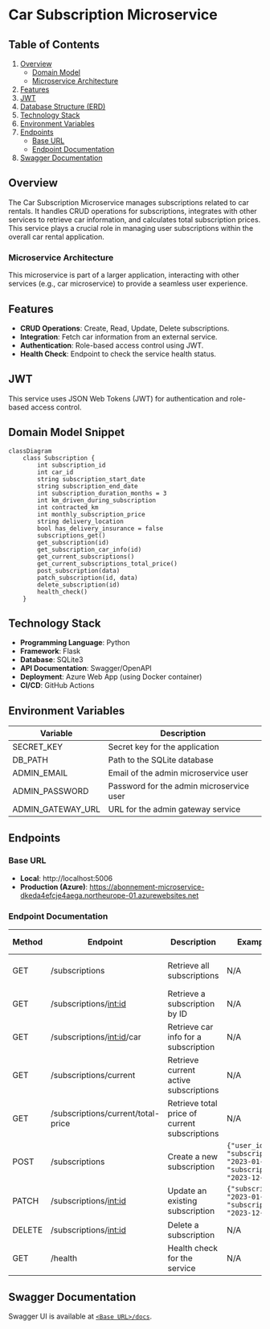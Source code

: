 # Car Subscription Microservice

## Table of Contents
1. [Overview](#overview)
   - [Domain Model](#domain-model)
   - [Microservice Architecture](#microservice-architecture)
2. [Features](#features)
3. [JWT](#jwt)
4. [Database Structure (ERD)](#database-structure-erd)
5. [Technology Stack](#technology-stack)
6. [Environment Variables](#environment-variables)
7. [Endpoints](#endpoints)
   - [Base URL](#base-url)
   - [Endpoint Documentation](#endpoint-documentation)
8. [Swagger Documentation](#swagger-documentation)

## Overview
The Car Subscription Microservice manages subscriptions related to car rentals. It handles CRUD operations for subscriptions, integrates with other services to retrieve car information, and calculates total subscription prices. This service plays a crucial role in managing user subscriptions within the overall car rental application.

### Microservice Architecture
This microservice is part of a larger application, interacting with other services (e.g., car microservice) to provide a seamless user experience.

## Features
- **CRUD Operations**: Create, Read, Update, Delete subscriptions.
- **Integration**: Fetch car information from an external service.
- **Authentication**: Role-based access control using JWT.
- **Health Check**: Endpoint to check the service health status.

## JWT
This service uses JSON Web Tokens (JWT) for authentication and role-based access control.

## Domain Model Snippet
```mermaid
classDiagram
    class Subscription {
        int subscription_id
        int car_id
        string subscription_start_date
        string subscription_end_date
        int subscription_duration_months = 3
        int km_driven_during_subscription
        int contracted_km
        int monthly_subscription_price
        string delivery_location
        bool has_delivery_insurance = false
        subscriptions_get()
        get_subscription(id)
        get_subscription_car_info(id)
        get_current_subscriptions()
        get_current_subscriptions_total_price()
        post_subscription(data)
        patch_subscription(id, data)
        delete_subscription(id)
        health_check()
    }
```

## Technology Stack
- **Programming Language**: Python
- **Framework**: Flask
- **Database**: SQLite3
- **API Documentation**: Swagger/OpenAPI
- **Deployment**: Azure Web App (using Docker container)
- **CI/CD**: GitHub Actions

## Environment Variables
| Variable            | Description                                      |
|---------------------|--------------------------------------------------|
| SECRET_KEY          | Secret key for the application                   |
| DB_PATH             | Path to the SQLite database                      |
| ADMIN_EMAIL         | Email of the admin microservice user                          |
| ADMIN_PASSWORD      | Password for the admin microservice user                      |
| ADMIN_GATEWAY_URL   | URL for the admin gateway service                |


## Endpoints
### Base URL
- **Local**: http://localhost:5006
- **Production (Azure)**: https://abonnement-microservice-dkeda4efcje4aega.northeurope-01.azurewebsites.net

### Endpoint Documentation
| Method | Endpoint                                 | Description                            | Example Request Body                                                        | Response Codes          | Role Required          |
|--------|------------------------------------------|----------------------------------------|-----------------------------------------------------------------------------|-------------------------|------------------------|
| GET    | /subscriptions                           | Retrieve all subscriptions             | N/A                                                                         | 200, 204, 401, 404, 500 | admin, finance, sales  |
| GET    | /subscriptions/<int:id>                  | Retrieve a subscription by ID          | N/A                                                                         | 200, 401, 404, 500      | admin, sales           |
| GET    | /subscriptions/<int:id>/car              | Retrieve car info for a subscription   | N/A                                                                         | 200, 401, 404, 500      | admin, sales           |
| GET    | /subscriptions/current                   | Retrieve current active subscriptions  | N/A                                                                         | 200, 204, 401, 404, 500 | admin                  |
| GET    | /subscriptions/current/total-price       | Retrieve total price of current subscriptions | N/A                                                                  | 200, 401, 500           | admin, finance         |
| POST   | /subscriptions                           | Create a new subscription              | `{"user_id": 1, "car_id": 1, "subscription_start_date": "2023-01-01", "subscription_end_date": "2023-12-31"}` | 201, 401, 400, 500      | admin, sales           |
| PATCH  | /subscriptions/<int:id>                  | Update an existing subscription        | `{"subscription_start_date": "2023-01-01", "subscription_end_date": "2023-12-31"}` | 200, 401, 400, 500      | admin, sales           |
| DELETE | /subscriptions/<int:id>                  | Delete a subscription                  | N/A                                                                         | 200, 401, 404, 500      | admin, sales           |
| GET    | /health                                  | Health check for the service           | N/A                                                                         | 200, 500                | N/A                    |

## Swagger Documentation 
Swagger UI is available at [`<Base URL>/docs`](https://abonnement-microservice-dkeda4efcje4aega.northeurope-01.azurewebsites.net/docs).
